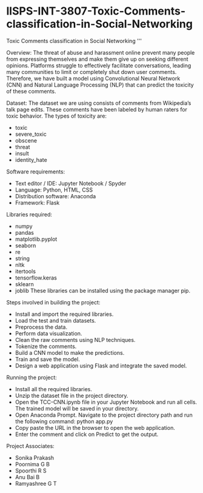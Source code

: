 # llSPS-INT-3807-Toxic-Comments-classification-in-Social-Networking
Toxic Comments classification in Social Networking
'''

Overview:
	The threat of abuse and harassment online prevent many people from expressing themselves and make them give up on seeking different opinions. Platforms struggle to effectively facilitate conversations, leading many communities to limit or completely shut down user comments. Therefore, we have built a model using Convolutional Neural Network (CNN) and Natural Language Processing (NLP) that can predict the toxicity of these comments.

Dataset:
	The dataset we are using consists of comments from Wikipedia’s talk page edits. These comments have been labeled by human raters for toxic behavior. The types of toxicity are:
- toxic
- severe_toxic
- obscene
- threat
- insult
- identity_hate

Software requirements:
- Text editor / IDE: Jupyter Notebook / Spyder
- Language: Python, HTML, CSS
- Distribution software: Anaconda
- Framework: Flask

Libraries required:
- numpy
- pandas
- matplotlib.pyplot
- seaborn
- re
- string
- nltk
- itertools
- tensorflow.keras
- sklearn
- joblib
	These libraries can be installed using the package manager pip.

Steps involved in building the project:
- Install and import the required libraries.
- Load the test and train datasets.
- Preprocess the data.
- Perform data visualization.
- Clean the raw comments using NLP techniques.
- Tokenize the comments.
- Build a CNN model to make the predictions.
- Train and save the model.
- Design a web application using Flask and integrate the saved model.

Running the project:
- Install all the required libraries.
- Unzip the dataset file in the project directory.
- Open the TCC-CNN.ipynb file in your Jupyter Notebook and run all cells. The trained model will be saved in your directory.
- Open Anaconda Prompt. Navigate to the project directory path and run the following command:
  	python app.py
- Copy paste the URL in the browser to open the web application.
- Enter the comment and click on Predict to get the output.

Project Associates:
- Sonika Prakash
- Poornima G B
- Spoorthi R S
- Anu Bai B
- Ramyashree G T

